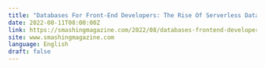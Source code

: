 ```yaml
---
title: "Databases For Front-End Developers: The Rise Of Serverless Databases (Part 1)"
date: 2022-08-11T08:00:00Z
link: https://smashingmagazine.com/2022/08/databases-frontend-developers-rise-serverless-databases/?utm_medium=RSS&utm_source=news.12bit.vn
site: www.smashingmagazine.com
language: English
draft: false
---
```

